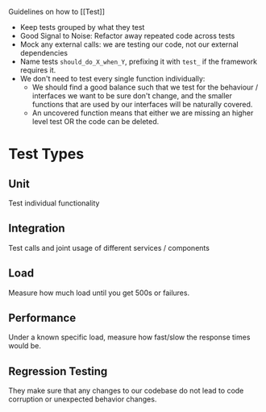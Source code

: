 Guidelines on how to [[Test]]
- Keep tests grouped by what they test
- Good Signal to Noise: Refactor away repeated code across tests
- Mock any external calls: we are testing our code, not our external dependencies
- Name tests `should_do_X_when_Y`, prefixing it with `test_` if the framework requires it.
- We don't need to test every single function individually:
	- We should find a good balance such that we test for the behaviour / interfaces we want to be sure don't change, and the smaller functions that are used by our interfaces will be naturally covered.
	- An uncovered function means that either we are missing an higher level test OR the code can be deleted.

# Test Types

## Unit
Test individual functionality

## Integration
Test calls and joint usage of different services / components

## Load
Measure how much load until you get 500s or failures.

## Performance
Under a known specific load, measure how fast/slow the response times would be.

## Regression Testing
They make sure that any changes to our codebase do not lead to code corruption or unexpected behavior changes.